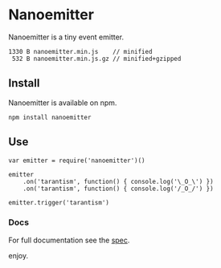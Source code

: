 # Nanoemitter

Nanoemitter is a tiny event emitter.

	1330 B nanoemitter.min.js    // minified
	 532 B nanoemitter.min.js.gz // minified+gzipped

## Install

Nanoemitter is available on npm.

	npm install nanoemitter

## Use

	var emitter = require('nanoemitter')()
	
	emitter
		.on('tarantism', function() { console.log('\_O_\') })
		.on('tarantism', function() { console.log('/_O_/') })
		
	emitter.trigger('tarantism')

### Docs

For full documentation see the [spec](https://github.com/asbjornenge/nanoemitter/blob/master/test/spec.js).  

enjoy.